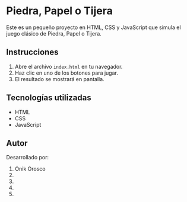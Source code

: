 # Piedra, Papel o Tijera

Este es un pequeño proyecto en HTML, CSS y JavaScript que simula el juego clásico de Piedra, Papel o Tijera.

## Instrucciones
1. Abre el archivo `index.html` en tu navegador.
2. Haz clic en uno de los botones para jugar.
3. El resultado se mostrará en pantalla.

## Tecnologías utilizadas
- HTML
- CSS
- JavaScript

## Autor
Desarrollado por:
1. Onik Orosco
2. 
3. 
4. 
5. 